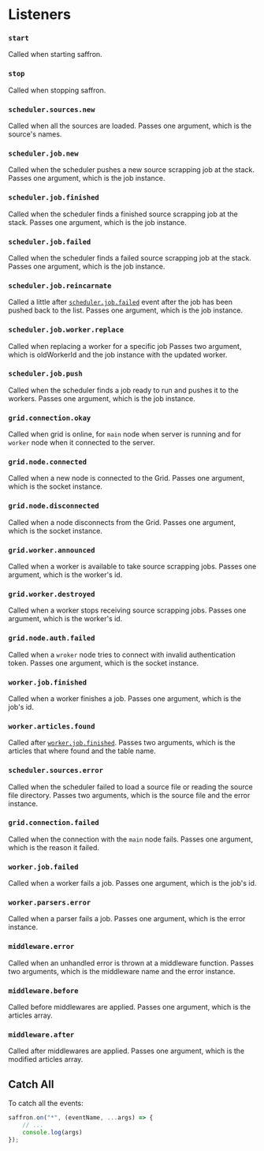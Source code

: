 # Listeners

### `start`
Called when starting saffron.

### `stop`
Called when stopping saffron.

### `scheduler.sources.new`
Called when all the sources are loaded.
Passes one argument, which is the source's names.

### `scheduler.job.new`
Called when the scheduler pushes a new source scrapping job at the stack.
Passes one argument, which is the job instance.

### `scheduler.job.finished`
Called when the scheduler finds a finished source scrapping job at the stack.
Passes one argument, which is the job instance.

### `scheduler.job.failed`
Called when the scheduler finds a failed source scrapping job at the stack.
Passes one argument, which is the job instance.

### `scheduler.job.reincarnate`
Called a little after [`scheduler.job.failed`](#schedulerjobfailed) event after the job has
been pushed back to the list.
Passes one argument, which is the job instance.

### `scheduler.job.worker.replace`
Called when replacing a worker for a specific job
Passes two argument, which is oldWorkerId and the job instance with the updated worker.

### `scheduler.job.push`
Called when the scheduler finds a job ready to run and pushes it to the workers.
Passes one argument, which is the job instance.

### `grid.connection.okay`
Called when grid is online, for `main` node when server is running and for `worker` node when
it connected to the server.

### `grid.node.connected`
Called when a new node is connected to the Grid.
Passes one argument, which is the socket instance.

### `grid.node.disconnected`
Called when a node disconnects from the Grid.
Passes one argument, which is the socket instance.

### `grid.worker.announced`
Called when a worker is available to take source scrapping jobs.
Passes one argument, which is the worker's id.

### `grid.worker.destroyed`
Called when a worker stops receiving source scrapping jobs.
Passes one argument, which is the worker's id.

### `grid.node.auth.failed`
Called when a `wroker` node tries to connect with invalid authentication token.
Passes one argument, which is the socket instance.

### `worker.job.finished`
Called when a worker finishes a job.
Passes one argument, which is the job's id.

### `worker.articles.found`
Called after [`worker.job.finished`](#workerjobfinished).
Passes two arguments, which is the articles that where found and the table name.

### `scheduler.sources.error`
Called when the scheduler failed to load a source file or reading the source file directory.
Passes two arguments, which is the source file and the error instance.

### `grid.connection.failed`
Called when the connection with the `main` node fails.
Passes one argument, which is the reason it failed.

### `worker.job.failed`
Called when a worker fails a job.
Passes one argument, which is the job's id.

### `worker.parsers.error`
Called when a parser fails a job.
Passes one argument, which is the error instance.

### `middleware.error`
Called when an unhandled error is thrown at a middleware function.
Passes two arguments, which is the middleware name and the error instance.

### `middleware.before`
Called before middlewares are applied.
Passes one argument, which is the articles array.

### `middleware.after`
Called after middlewares are applied.
Passes one argument, which is the modified articles array.

## Catch All
To catch all the events:

```javascript
saffron.on("*", (eventName, ...args) => {
    // ...
    console.log(args)
});
```